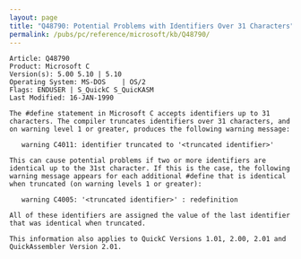 ```yaml
---
layout: page
title: "Q48790: Potential Problems with Identifiers Over 31 Characters"
permalink: /pubs/pc/reference/microsoft/kb/Q48790/
---
```


	Article: Q48790
	Product: Microsoft C
	Version(s): 5.00 5.10 | 5.10
	Operating System: MS-DOS    | OS/2
	Flags: ENDUSER | S_QuickC S_QuicKASM
	Last Modified: 16-JAN-1990
	
	The #define statement in Microsoft C accepts identifiers up to 31
	characters. The compiler truncates identifiers over 31 characters, and
	on warning level 1 or greater, produces the following warning message:
	
	   warning C4011: identifier truncated to '<truncated identifier>'
	
	This can cause potential problems if two or more identifiers are
	identical up to the 31st character. If this is the case, the following
	warning message appears for each additional #define that is identical
	when truncated (on warning levels 1 or greater):
	
	   warning C4005: '<truncated identifier>' : redefinition
	
	All of these identifiers are assigned the value of the last identifier
	that was identical when truncated.
	
	This information also applies to QuickC Versions 1.01, 2.00, 2.01 and
	QuickAssembler Version 2.01.
